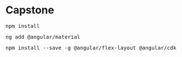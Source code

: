 # Capstone

<pre>npm install</pre>
<pre>ng add @angular/material</pre>
<pre>npm install --save -g @angular/flex-layout @angular/cdk</pre>
